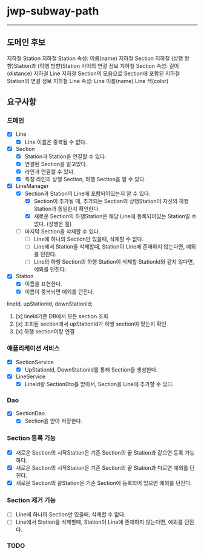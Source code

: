 # jwp-subway-path

--- 

## 도메인 후보

지하철 Station
지하철 Station 속성:
이름(name)
지하철 Section
지하철 (상행 방향)Station과 (하행 방향)Station 사이의 연결 정보
지하철 Section 속성:
길이(distance)
지하철 Line
지하철 Section의 모음으로 Section에 포함된 지하철 Station의 연결 정보
지하철 Line 속성:
Line 이름(name)
Line 색(color)

## 요구사항

### 도메인

- [x] Line
  - [x] Line 이름은 중복될 수 없다.
- [x] Section
  - [x] Station과 Station을 연결할 수 있다.
  - [x] 연결된 Section을 알고있다.
  - [x] 라인과 연결할 수 있다.
  - [x] 특정 라인의 상행 Section, 하행 Section을 알 수 있다.
- [x] LineManager
  - [x] Section과 Station이 Line에 포함되어있는지 알 수 있다.
    - [x] Section이 추가될 때, 추가되는 Section의 상행Station이 자신의 하행Station과 동일한지 확인한다.
    - [x] 새로운 Section의 하행Station은 해당 Line에 등록되어있는 Station일 수 없다. (상행은 됨)
  - [ ] 마지막 Section을 삭제할 수 있다.
    - [ ] Line에 하나의 Section만 있을때, 삭제할 수 없다.
    - [ ] Line에서 Station을 삭제할때, Station이 Line에 존재하지 않는다면, 예외를 던진다.
    - [ ] Line의 하행 Section의 하행 Station이 삭제할 StationId와 같지 않다면, 예외를 던진다.
- [x] Station
  - [x] 이름을 표현한다.
  - [x] 이름이 중복되면 예외를 던진다.

lineId, upStationId, downStationId;

1. [x] lineId기준 DB에서 모든 section 조회
2. [x] 조회된 section에서 upStationId가 하행 section이 맞는지 확인
3. [x] 하행 section이랑 연결

### 애플리케이션 서비스

- [x] SectionService
  - [x] UpStationId, DownStationId를 통해 Section을 생성한다.

- [x] LineService
  - [x] LineId랑 SectionDto를 받아서, Section을 Line에 추가할 수 있다.

### Dao

- [x] SectionDao
  - [x] Section을 받아 저장한다.

### Section 등록 기능

- [x] 새로운 Section의 시작Station은 기존 Section의 끝 Station과 같으면 등록 가능 하다.
- [x] 새로운 Section의 시작Station은 기존 Section의 끝 Station과 다르면 예외를 던진다.
- [x] 새로운 Section의 끝Station은 기존 Section에 등록되어 있으면 예외를 던진다.

### Section 제거 기능

- [ ] Line에 하나의 Section만 있을때, 삭제할 수 없다.
- [ ] Line에서 Station을 삭제할때, Station이 Line에 존재하지 않는다면, 예외를 던진다.

### TODO